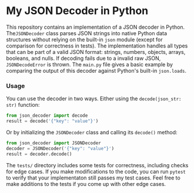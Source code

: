 # My JSON Decoder in Python

This repository contains an implementation of a JSON decoder in Python. The`JSONDecoder` class parses JSON strings into native Python data structures without relying on the built-in `json` module (except for comparison for correctness in tests). The implementation handles all types that can be part of a valid JSON format: strings, numbers, objects, arrays, booleans, and nulls. If decoding fails due to a invalid raw JSON, `JSONDecodeError` is thrown. The `main.py` file gives a basic example by comparing the output of this decoder against Python's built-in `json.loads`.

### Usage

You can use the decoder in two ways. Either using the `decode(json_str: str)` function:

```python
from json_decoder import decode
result = decode('{"key": "value"}')
```

Or by initializing the `JSONDecoder` class and calling its `decode()` method:

```python
from json_decoder import JSONDecoder
decoder = JSONDecoder('{"key": "value"}')
result = decoder.decode()
```

The `tests/` directory includes some tests for correctness, including checks for edge cases. If you make modifications to the code, you can run `pytest` to verify that your implementaton still passes my test cases. Feel free to make additions to the tests if you come up with other edge cases.
